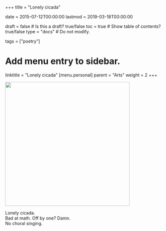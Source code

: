 +++
title = "Lonely cicada"

date = 2015-07-12T00:00:00
lastmod = 2019-03-18T00:00:00

draft = false  # Is this a draft? true/false
toc = true  # Show table of contents? true/false
type = "docs"  # Do not modify.

tags = ["poetry"]

# Add menu entry to sidebar.
linktitle = "Lonely cicada"
[menu.personal]
  parent = "Arts"
  weight = 2
+++

<img src="https://www.princeton.edu/~angarone/cicada/cicada83.jpg" width=400px/>

<p>Lonely cicada.</br>
Bad at math. Off by one? Damn.</br>
No choral singing.</p>

